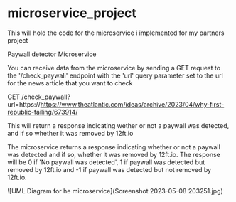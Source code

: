 # microservice_project
This will hold the code for the microservice i implemented for my partners project 

Paywall detector Microservice

You can receive data from the microservice by sending a GET request to the '/check_paywall'
endpoint with the 'url' query parameter set to the url for the news article that you want to check 

GET /check_paywall?url=https://https://www.theatlantic.com/ideas/archive/2023/04/why-first-republic-failing/673914/

This will return a response indicating wether or not a paywall was detected, and if so whether it was removed by 12ft.io

The microservice returns a response indicating whether or not a paywall was detected and if so, whether it was removed by 12ft.io.
The response will be 0 if 'No paywall was detected', 1 if paywall was detected but removed by 12ft.io and -1 if paywall was detected but not removed by 12ft.io.

![UML Diagram for he microservice](Screenshot 2023-05-08 203251.jpg)
